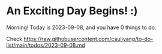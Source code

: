 # An Exciting Day Begins! :)

Morning! Today is 2023-09-08, and you have 0 things to do.

Check https://raw.githubusercontent.com/cauliyang/to-do-list/main/todos/2023-09-08.md